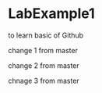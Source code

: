# LabExample1
to learn basic of Github

change 1 from master

change 2 from master 

chnage 3 from master
